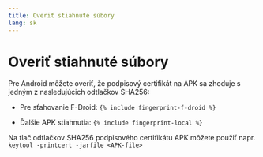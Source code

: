 ```yaml
---
title: Overiť stiahnuté súbory
lang: sk 
---
```


# Overiť stiahnuté súbory

Pre Android môžete overiť, že podpisový certifikát na APK sa zhoduje s jedným z nasledujúcich odtlačkov SHA256:

* Pre sťahovanie F-Droid:
  `{% include fingerprint-f-droid %}`

* Ďalšie APK stiahnutia:
  `{% include fingerprint-local %}`

Na tlač odtlačkov SHA256 podpisového certifikátu APK môžete použiť napr.
`keytool -printcert -jarfile <APK-file> `

